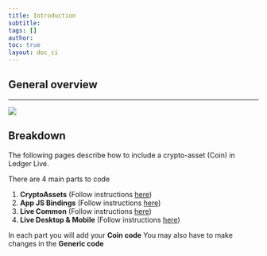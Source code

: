 ```yaml
---
title: Introduction
subtitle:
tags: []
author:
toc: true
layout: doc_ci
---
```



## General overview

***

<!-- ------------- Image ------------- -->
![](../images/code-blocks.png)
<!-- --------------------------------- -->


## Breakdown
The following pages describe how to include a crypto-asset (Coin) in Ledger Live.

There are 4 main parts to code
1. **CryptoAssets** (Follow instructions [here](../cryptoassets-library))
2. **App JS Bindings** (Follow instructions [here](../js-bindings))
3. **Live Common** (Follow instructions [here](../live-common))
4. **Live Desktop & Mobile** (Follow instructions [here](../desktop-mobile))

In each part you will add your **Coin code** You may also have to make changes in the **Generic code**


